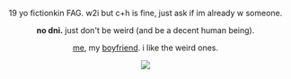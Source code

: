<div align="center">

19 yo fictionkin FAG. w2i but c+h is fine, just ask if im already w someone.

**no dni.** just don't be weird (and be a decent human being).

[me](https://regretevator.fandom.com/wiki/Pest), my [boyfriend](https://regretevator.fandom.com/wiki/Unpleasant). i like the weird ones.

</div>

<div align="center">

  ![](https://komarev.com/ghpvc/?username=rozzychill&color=fd2f00&style=plastic&label=potential-targets)
  
</div>
